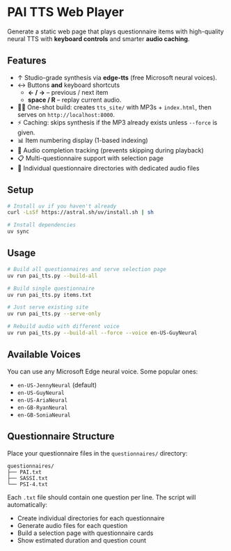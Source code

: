 # PAI TTS Web Player

Generate a static web page that plays questionnaire items with high-quality neural TTS with **keyboard controls** and smarter **audio caching**.

## Features

* ↑ Studio-grade synthesis via **edge-tts** (free Microsoft neural voices).
* ↔️   Buttons **and** keyboard shortcuts  
  * **← / →** – previous / next item  
  * **space / R** – replay current audio.
* 🏃‍♂️  One-shot build: creates `tts_site/` with MP3s + `index.html`, then serves on
  `http://localhost:8000`.
* ⚡  Caching: skips synthesis if the MP3 already exists unless `--force` is given.
* 📊 Item numbering display (1-based indexing)
* 🎵 Audio completion tracking (prevents skipping during playback)
* 📋 Multi-questionnaire support with selection page
* 🎯 Individual questionnaire directories with dedicated audio files

## Setup

```bash
# Install uv if you haven't already
curl -LsSf https://astral.sh/uv/install.sh | sh

# Install dependencies
uv sync
```

## Usage

```bash
# Build all questionnaires and serve selection page
uv run pai_tts.py --build-all

# Build single questionnaire
uv run pai_tts.py items.txt

# Just serve existing site
uv run pai_tts.py --serve-only

# Rebuild audio with different voice
uv run pai_tts.py --build-all --force --voice en-US-GuyNeural
```

## Available Voices

You can use any Microsoft Edge neural voice. Some popular ones:
- `en-US-JennyNeural` (default)
- `en-US-GuyNeural`
- `en-US-AriaNeural`
- `en-GB-RyanNeural`
- `en-GB-SoniaNeural`

## Questionnaire Structure

Place your questionnaire files in the `questionnaires/` directory:

```
questionnaires/
├── PAI.txt
├── SASSI.txt
└── PSI-4.txt
```

Each `.txt` file should contain one question per line. The script will automatically:
- Create individual directories for each questionnaire
- Generate audio files for each question
- Build a selection page with questionnaire cards
- Show estimated duration and question count 